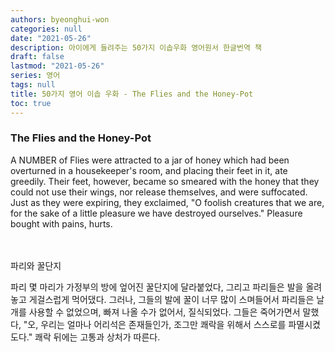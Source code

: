 ```yaml
---
authors: byeonghui-won
categories: null
date: "2021-05-26"
description: 아이에게 들려주는 50가지 이솝우화 영어원서 한글번역 책
draft: false
lastmod: "2021-05-26"
series: 영어
tags: null
title: 50가지 영어 이솝 우화 - The Flies and the Honey-Pot
toc: true
---
```





### The Flies and the Honey-Pot

   

A NUMBER of Flies were attracted to a jar of honey which had been overturned in a housekeeper's room, and placing their feet in it, ate greedily. Their feet, however, became so smeared with the honey that they could not use their wings, nor release themselves, and were suffocated. Just as they were expiring, they exclaimed, "O foolish creatures that we are, for the sake of a little pleasure we have destroyed ourselves." Pleasure bought with pains, hurts.

　

파리와 꿀단지

   



 파리 몇 마리가 가정부의 방에 엎어진 꿀단지에 달라붙었다, 그리고 파리들은 발을 올려 놓고 게걸스럽게 먹어댔다. 그러나, 그들의 발에 꿀이 너무 많이 스며들어서 파리들은 날개를 사용할 수 없었으며, 빠져 나올 수가 없어서, 질식되었다. 그들은 죽어가면서 말했다, "오, 우리는 얼마나 어리석은 존재들인가, 조그만 쾌락을 위해서 스스로를 파멸시켰도다." 쾌락 뒤에는 고통과 상처가 따른다.

　
